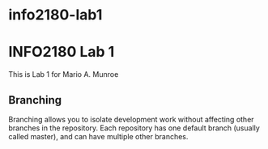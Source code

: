 # info2180-lab1
# INFO2180 Lab 1
This is Lab 1 for Mario A. Munroe
## Branching
Branching allows you to isolate development work without
affecting other branches in the repository. Each repository
has one default branch (usually called master), and can have 
multiple other branches.